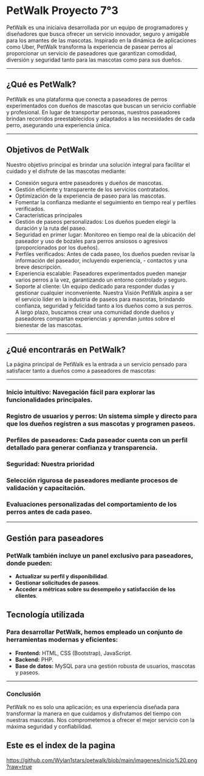 # PetWalk Proyecto 7°3

PetWalk es una iniciaiva desarrollada por un equipo de programadores y diseñadores que busca ofrecer un servicio innovador, seguro y amigable para los amantes de las mascotas. Inspirado en la dinámica de aplicaciones como Uber, PetWalk transforma la experiencia de pasear perros al proporcionar un servicio de paseadores que garantizan comodidad, diversión y seguridad tanto para las mascotas como para sus dueños.

---

## ¿Qué es PetWalk?
PetWalk es una plataforma que conecta a paseadores de perros experimentados con dueños de mascotas que buscan un servicio confiable y profesional. En lugar de transportar personas, nuestros paseadores brindan recorridos preestablecidos y adaptados a las necesidades de cada perro, asegurando una experiencia única.


---

## Objetivos de PetWalk
Nuestro objetivo principal es brindar una solución integral para facilitar el cuidado y el disfrute de las mascotas mediante:

- Conexión segura entre paseadores y dueños de mascotas.
- Gestión eficiente y transparente de los servicios contratados.
- Optimización de la experiencia de paseo para las mascotas.
- Fomentar la confianza mediante el seguimiento en tiempo real y perfiles verificados.
- Características principales
- Gestión de paseos personalizados: Los dueños pueden elegir la duración y la ruta del paseo.
- Seguridad en primer lugar: Monitoreo en tiempo real de la ubicación del paseador y uso de bozales para perros ansiosos o agresivos (proporcionados por los dueños).
- Perfiles verificados: Antes de cada paseo, los dueños pueden revisar la información del paseador, incluyendo experiencia, - contactos y una breve descripción.
- Experiencia escalable: Paseadores experimentados pueden manejar varios perros a la vez, garantizando un entorno controlado y seguro.
- Soporte al cliente: Un equipo dedicado para responder dudas y gestionar cualquier inconveniente.
Nuestra Visión
PetWalk aspira a ser el servicio líder en la industria de paseos para mascotas, brindando confianza, seguridad y felicidad tanto a los dueños como a sus perros. A largo plazo, buscamos crear una comunidad donde dueños y paseadores compartan experiencias y aprendan juntos sobre el bienestar de las mascotas.

---

## ¿Qué encontrarás en PetWalk?
La página principal de PetWalk es la entrada a un servicio pensado para satisfacer tanto a dueños como a paseadores de mascotas:

---

### Inicio intuitivo: Navegación fácil para explorar las funcionalidades principales.
### Registro de usuarios y perros: Un sistema simple y directo para que los dueños registren a sus mascotas y programen paseos.
### Perfiles de paseadores: Cada paseador cuenta con un perfil detallado para generar confianza y transparencia.
### Seguridad: Nuestra prioridad
### Selección rigurosa de paseadores mediante procesos de validación y capacitación.
### Evaluaciones personalizadas del comportamiento de los perros antes de cada paseo.

---

## Gestión para paseadores

### PetWalk también incluye un panel exclusivo para paseadores, donde pueden:

- **Actualizar su perfil y disponibilidad**.
- **Gestionar solicitudes de paseos**.
- **Acceder a métricas sobre su desempeño y satisfacción de los clientes**.
  
## Tecnología utilizada
### Para desarrollar PetWalk, hemos empleado un conjunto de herramientas modernas y eficientes:

- **Frontend:** HTML, CSS (Bootstrap), JavaScript.
- **Backend:** PHP.
- **Base de datos:** MySQL para una gestión robusta de usuarios, mascotas y paseos.

---

### Conclusión

PetWalk no es solo una aplicación; es una experiencia diseñada para transformar la manera en que cuidamos y disfrutamos del tiempo con nuestras mascotas. Nos comprometemos a ofrecer el mejor servicio con la máxima seguridad y confiabilidad.

## Este es el index de la pagina

https://github.com/Wylan1stars/petwalk/blob/main/imagenes/inicio%20.png?raw=true
